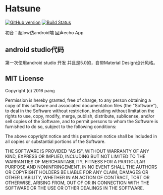 # Hatsune
[![GitHub version](https://badge.fury.io/gh/Hootrix%2FHatsune.svg)](https://badge.fury.io/gh/Hootrix%2FHatsune)
[![Build Status](https://travis-ci.org/Hootrix/Hatsune.png)](https://travis-ci.org/Hootrix/Hatsune)

初音：超low仿android端 回声echo App

## android studio代码
第一次使用android studio 开发 并且是5.0的，自带Material Design设计风格。


## MIT License

Copyright (c) 2016 pang

Permission is hereby granted, free of charge, to any person obtaining a copy
of this software and associated documentation files (the "Software"), to deal
in the Software without restriction, including without limitation the rights
to use, copy, modify, merge, publish, distribute, sublicense, and/or sell
copies of the Software, and to permit persons to whom the Software is
furnished to do so, subject to the following conditions:

The above copyright notice and this permission notice shall be included in all
copies or substantial portions of the Software.

THE SOFTWARE IS PROVIDED "AS IS", WITHOUT WARRANTY OF ANY KIND, EXPRESS OR
IMPLIED, INCLUDING BUT NOT LIMITED TO THE WARRANTIES OF MERCHANTABILITY,
FITNESS FOR A PARTICULAR PURPOSE AND NONINFRINGEMENT. IN NO EVENT SHALL THE
AUTHORS OR COPYRIGHT HOLDERS BE LIABLE FOR ANY CLAIM, DAMAGES OR OTHER
LIABILITY, WHETHER IN AN ACTION OF CONTRACT, TORT OR OTHERWISE, ARISING FROM,
OUT OF OR IN CONNECTION WITH THE SOFTWARE OR THE USE OR OTHER DEALINGS IN THE
SOFTWARE.